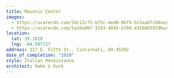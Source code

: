 ```yaml
---
title: Masonic Center
images:
  - https://ucarecdn.com/3dc12c71-b73c-4ed8-8bf9-bc3aabfcb8ea/
  - https://ucarecdn.com/5a16a06f-3103-4895-b708-43160859296a/
location:
  lat: 39.1018
  lng: -84.507227
address: 317 E. Fifth St., Cincinnati, OH 45202
date_of_completion: "1929"
style: Italian Renaissance
architect: Hake & Kuck
---
```

